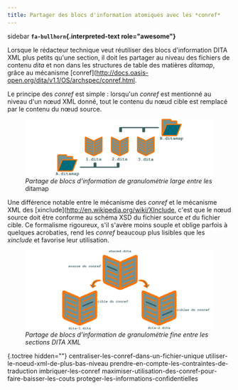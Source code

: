 ```yaml
---
title: Partager des blocs d'information atomiques avec les *conref*
---
```


 sidebar
**`fa-bullhorn`{.interpreted-text role="awesome"}**

Lorsque le rédacteur technique veut réutiliser des blocs d'information
DITA XML plus petits qu'une section, il doit les partager au niveau des
fichiers de contenu *dita* et non dans les structures de table des
matières *ditamap*, grâce au mécanisme
\[conref\](<http://docs.oasis-open.org/dita/v1.1/OS/archspec/conref.html>.


Le principe des *conref* est simple : lorsqu'un *conref* est mentionné
au niveau d'un nœud XML donné, tout le contenu du nœud cible est
remplacé par le contenu du nœud source.

<figure>
<img src="graphics/ditamap.svg" alt="graphics/ditamap.svg" />
<figcaption><em>Partage de blocs d'information de granulométrie large
entre les</em> ditamap</figcaption>
</figure>

Une différence notable entre le mécanisme des *conref* et le mécanisme
XML des \[xinclude\](<http://en.wikipedia.org/wiki/XInclude>, c'est que
le nœud source doit être conforme au schéma XSD du fichier source *et*
du fichier cible. Ce formalisme rigoureux, s'il s'avère moins souple
et oblige parfois à quelques acrobaties, rend les *conref* beaucoup plus
lisibles que les *xinclude* et favorise leur utilisation.

<figure>
<img src="graphics/conref.svg" alt="graphics/conref.svg" />
<figcaption><em>Partage de blocs d'information de granulométrie fine
entre les sections DITA XML</em></figcaption>
</figure>

 {.toctree hidden=""}
centraliser-les-conref-dans-un-fichier-unique
utiliser-le-noeud-xml-de-plus-bas-niveau
prendre-en-compte-les-contraintes-de-traduction imbriquer-les-conref
maximiser-utilisation-des-conref-pour-faire-baisser-les-couts
proteger-les-informations-confidentielles

